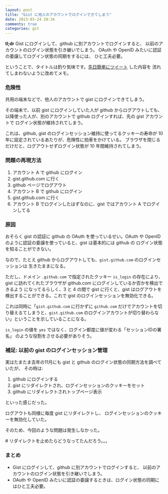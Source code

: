 ```yaml
---
layout: post
title: "Gist に他人のアカウントでログインできてしまう"
date: 2013-03-24 20:34
comments: true
categories: git
---
```


**tl;dr** Gist にログインして、github に別アカウントでログインすると、
以前のアカウントのログイン状態を引き継いでしまう。
OAuth や OpenID みたいに認証の委譲してログイン状態の同期をするには、
ひと工夫必要。

ということで、タイトルは釣り気味です。[先日簡単にツイート][1] した内容を
流れてしまわないように改めてメモ。

[1]: https://twitter.com/k_ui/status/311310145118420992


### 危険性

共用の端末などで、他人のアカウントで gist にログインできてしまう。

その端末で、以前 gist にログインしていた人が github からログアウトしても、
以降使った人が、別のアカウントで github ログインすれば、先の gist アカウントで
ログイン状態が維持されてしまう。

これは、github, gist のログインセッション維持に使ってるクッキーの寿命が
10 年に設定されているあたりが、危険性に拍車をかけている。
ブラウザを閉じるだけだと、ログアウトせずログイン状態が 10 年間維持されてしまう。


### 問題の再現方法

1. アカウント A で github にログイン
2. gist.github.com に行く
3. github ページでログアウト
4. アカウント B で github にログイン
5. gist.github.com に行く
6. アカウント B でログインしたはずなのに、gist ではアカウント A でログインしてる


### 原因

おそらく gist の認証に github の OAuth を使っているせい。OAuth や OpenID
のように認証の委譲を使っていると、gist は基本的には github の
ログイン状態を知ることができない。

なので、たとえ github からログアウトしても、`gist.github.com` のログインセッションは
生きたままになる。

ただし、ドメイン `.github.com` で指定されたクッキー `is_login` の存在により、
gist に訪れてくれたブラウザが github.com にログインしているか否かを検出できるよう
になってるらしく、3 と 4 の間で gist に行くと、gist はログアウトを
検出することができる。これで gist のログインセッションを無効化できる。

これは同時に「`gist.github.com` に行かずに `github.com`
だけでアカウントを切り替えるてしまうと、`gist.github.com`
のログインアカウントが切り替わらない」ということを示していることになる。

`is_login` の値を `yes` ではなく、ログイン都度に値が変わる「セッションIDの署名」
のような役割をさせる必要がありそう。


### 補足: 以前の gist のログインセッション管理

実はたまたま去年の11月にも gist と github のログイン状態の同期方法を調べていたが、
その時は:

1. github にログインする
2. gist にリダイレクトされ、ログインセッションのクッキーをセット
3. github にリダイレクトされトップページ表示

といった感じだった。

ログアウトも同様に毎度 gist にリダイレクトし、
ログインセッションのクッキーを無効化していた。

そのため、今回のような問題は発生しなかった。

\# リダイレクトを止めたらどうなってたんだろう。。。


### まとめ

* Gist にログインして、github に別アカウントでログインすると、
  以前のアカウントのログイン状態を引き継いでしまう。
* OAuth や OpenID みたいに認証の委譲するときは、ログイン状態の同期にはひと工夫必要。
